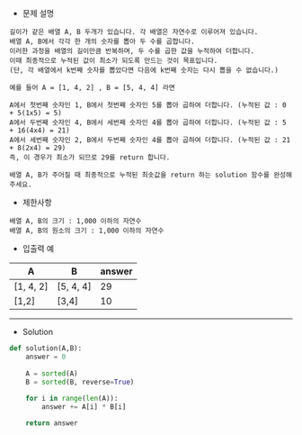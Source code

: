 - 문제 설명

```
길이가 같은 배열 A, B 두개가 있습니다. 각 배열은 자연수로 이루어져 있습니다.
배열 A, B에서 각각 한 개의 숫자를 뽑아 두 수를 곱합니다.
이러한 과정을 배열의 길이만큼 반복하며, 두 수를 곱한 값을 누적하여 더합니다.
이때 최종적으로 누적된 값이 최소가 되도록 만드는 것이 목표입니다.
(단, 각 배열에서 k번째 숫자를 뽑았다면 다음에 k번째 숫자는 다시 뽑을 수 없습니다.)

예를 들어 A = [1, 4, 2] , B = [5, 4, 4] 라면
```

```
A에서 첫번째 숫자인 1, B에서 첫번째 숫자인 5를 뽑아 곱하여 더합니다. (누적된 값 : 0 + 5(1x5) = 5)
A에서 두번째 숫자인 4, B에서 세번째 숫자인 4를 뽑아 곱하여 더합니다. (누적된 값 : 5 + 16(4x4) = 21)
A에서 세번째 숫자인 2, B에서 두번째 숫자인 4를 뽑아 곱하여 더합니다. (누적된 값 : 21 + 8(2x4) = 29)
즉, 이 경우가 최소가 되므로 29를 return 합니다.

배열 A, B가 주어질 때 최종적으로 누적된 최솟값을 return 하는 solution 함수를 완성해 주세요.
```

- 제한사항

```
배열 A, B의 크기 : 1,000 이하의 자연수
배열 A, B의 원소의 크기 : 1,000 이하의 자연수
```

- 입출력 예

| A |	B |	answer |
| --- | --- | --- |
| [1, 4, 2] |	[5, 4, 4] |	29 |
| [1,2] |	[3,4] |	10 |

---

- Solution

```py
def solution(A,B):
    answer = 0
    
    A = sorted(A)
    B = sorted(B, reverse=True)
    
    for i in range(len(A)):
        answer += A[i] * B[i]

    return answer
```
